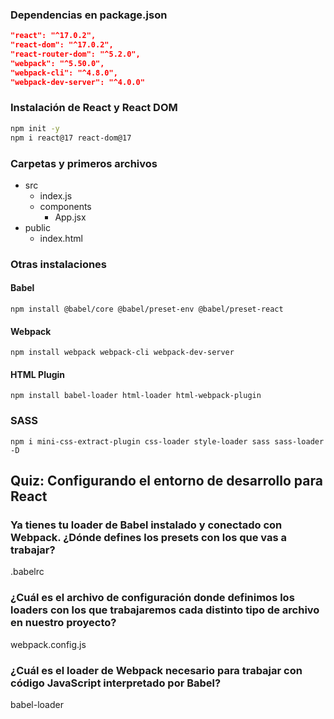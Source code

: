 ### Dependencias en package.json

```json
"react": "^17.0.2",
"react-dom": "^17.0.2",
"react-router-dom": "^5.2.0",
"webpack": "^5.50.0",
"webpack-cli": "^4.8.0",
"webpack-dev-server": "^4.0.0"
```

### Instalación de React y React DOM

```bash
npm init -y
npm i react@17 react-dom@17
```

### Carpetas y primeros archivos
- src
  - index.js
  - components
    - App.jsx
- public
  - index.html

### Otras instalaciones

#### Babel
```
npm install @babel/core @babel/preset-env @babel/preset-react
```
#### Webpack
```
npm install webpack webpack-cli webpack-dev-server 
```

#### HTML Plugin
```
npm install babel-loader html-loader html-webpack-plugin
```

### SASS
```
npm i mini-css-extract-plugin css-loader style-loader sass sass-loader -D
```

## Quiz: Configurando el entorno de desarrollo para React

### Ya tienes tu loader de Babel instalado y conectado con Webpack. ¿Dónde defines los presets con los que vas a trabajar?
.babelrc

### ¿Cuál es el archivo de configuración donde definimos los loaders con los que trabajaremos cada distinto tipo de archivo en nuestro proyecto?
webpack.config.js

### ¿Cuál es el loader de Webpack necesario para trabajar con código JavaScript interpretado por Babel?
babel-loader
